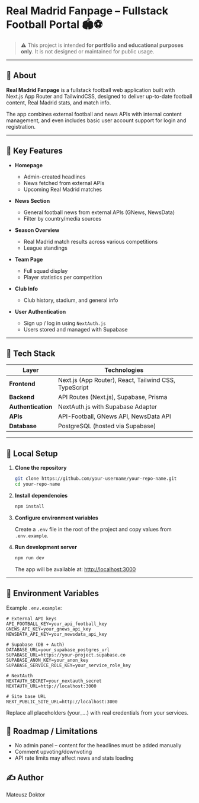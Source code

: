# Real Madrid Fanpage – Fullstack Football Portal 🏟️⚽

> ⚠️ This project is intended **for portfolio and educational purposes only**. It is not designed or maintained for public usage.

---

## 📌 About

**Real Madrid Fanpage** is a fullstack football web application built with Next.js App Router and TailwindCSS, designed to deliver up-to-date football content, Real Madrid stats, and match info.

The app combines external football and news APIs with internal content management, and even includes basic user account support for login and registration.

---

## 🧠 Key Features

- **Homepage**
  - Admin-created headlines
  - News fetched from external APIs
  - Upcoming Real Madrid matches

- **News Section**
  - General football news from external APIs (GNews, NewsData)
  - Filter by country/media sources

- **Season Overview**
  - Real Madrid match results across various competitions
  - League standings

- **Team Page**
  - Full squad display
  - Player statistics per competition

- **Club Info**
  - Club history, stadium, and general info

- **User Authentication**
  - Sign up / log in using `NextAuth.js`
  - Users stored and managed with Supabase

---

## 🧰 Tech Stack

| Layer               | Technologies                                                |
|---------------------|-------------------------------------------------------------|
| **Frontend**        | Next.js (App Router), React, Tailwind CSS, TypeScript       |
| **Backend**         | API Routes (Next.js), Supabase, Prisma                      |
| **Authentication**  | NextAuth.js with Supabase Adapter                           |
| **APIs**            | API-Football, GNews API, NewsData API                       |
| **Database**        | PostgreSQL (hosted via Supabase)                            |

---
## 🧪 Local Setup

1. **Clone the repository**

    ```bash
    git clone https://github.com/your-username/your-repo-name.git
    cd your-repo-name
    ```

2. **Install dependencies**

    ```bash
    npm install
    ```

3. **Configure environment variables**

    Create a `.env` file in the root of the project and copy values from `.env.example`.

4. **Run development server**

    ```bash
    npm run dev
    ```

    The app will be available at: [http://localhost:3000](http://localhost:3000)
---

## 🔐 Environment Variables

Example `.env.example`:

```env
# External API keys
API_FOOTBALL_KEY=your_api_football_key
GNEWS_API_KEY=your_gnews_api_key
NEWSDATA_API_KEY=your_newsdata_api_key

# Supabase (DB + Auth)
DATABASE_URL=your_supabase_postgres_url
SUPABASE_URL=https://your-project.supabase.co
SUPABASE_ANON_KEY=your_anon_key
SUPABASE_SERVICE_ROLE_KEY=your_service_role_key

# NextAuth
NEXTAUTH_SECRET=your_nextauth_secret
NEXTAUTH_URL=http://localhost:3000

# Site base URL
NEXT_PUBLIC_SITE_URL=http://localhost:3000
```
Replace all placeholders (your_...) with real credentials from your services.

## 🚧 Roadmap / Limitations

- No admin panel – content for the headlines must be added manually
- Comment upvoting/downvoting
- API rate limits may affect news and stats loading

## ✍️ Author
Mateusz Doktor
